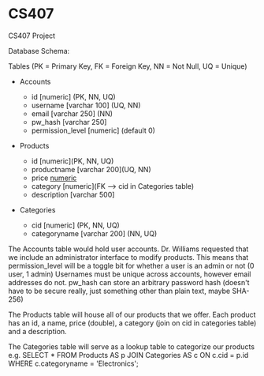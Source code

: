 CS407
=====

CS407 Project

Database Schema:

Tables (PK = Primary Key, FK = Foreign Key, NN = Not Null, UQ = Unique)

 - Accounts
    - id [numeric] (PK, NN, UQ)
    - username [varchar 100] (UQ, NN)
    - email [varchar 250] (NN)
    - pw_hash [varchar 250]
    - permission_level [numeric] (default 0)

 - Products
    - id [numeric](PK, NN, UQ)
    - productname [varchar 200](UQ, NN)
    - price [numeric](NN)
    - category [numeric](FK --> cid in Categories table)
    - description [varchar 500]

 - Categories
   - cid [numeric] (PK, NN, UQ)
   - categoryname [varchar 200] (NN, UQ)


The Accounts table would hold user accounts.
Dr. Williams requested that we include an administrator interface to modify products.
This means that permission_level will be a toggle bit for whether a user is an admin or not (0 user, 1 admin)
Usernames must be unique across accounts, however email addresses do not. pw_hash can store an arbitrary password
hash (doesn't have to be secure really, just something other than plain text, maybe SHA-256)

The Products table will house all of our products that we offer. Each product has an id, a name, price (double),
a category (join on cid in categories table) and a description.

The Categories table will serve as a lookup table to categorize our products
e.g.
SELECT *
FROM Products AS p
JOIN Categories AS c
ON c.cid = p.id
WHERE c.categoryname = 'Electronics';
